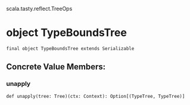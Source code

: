 scala.tasty.reflect.TreeOps
# object TypeBoundsTree

<pre><code class="language-scala" >final object TypeBoundsTree extends Serializable</pre></code>
## Concrete Value Members:
### unapply
<pre><code class="language-scala" >def unapply(tree: Tree)(ctx: Context): Option[(TypeTree, TypeTree)]</pre></code>

